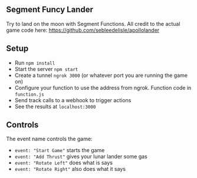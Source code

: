 ## Segment Funcy Lander
Try to land on the moon with Segment Functions. All credit to the actual game code here: https://github.com/sebleedelisle/apollolander

## Setup
* Run `npm install`
* Start the server `npm start`
* Create a tunnel `ngrok 3000` (or whatever port you are running the game on)
* Configure your function to use the address from ngrok. Function code in `function.js`
* Send track calls to a webhook to trigger actions
* See the results at `localhost:3000`

## Controls
The event name controls the game: 
* `event: "Start Game"` starts the game
* `event: "Add Thrust"` gives your lunar lander some gas
* `event: "Rotate Left"` does what is says
* `event: "Rotate Right"` also does what it says
